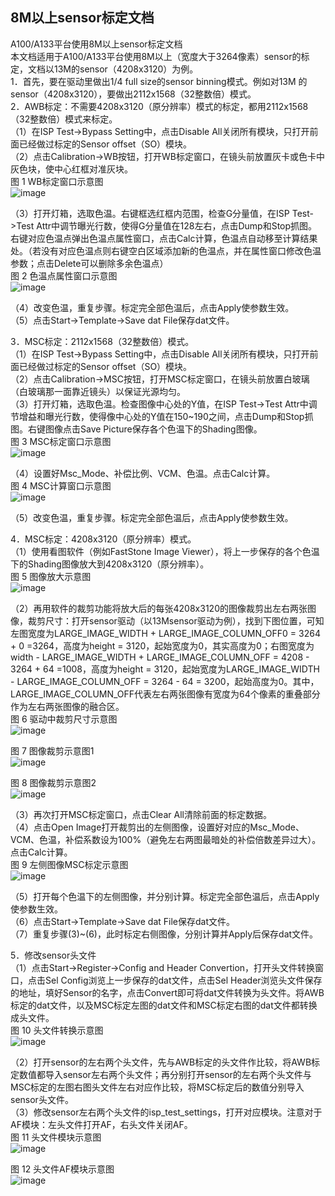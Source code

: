 ## 8M以上sensor标定文档

A100/A133平台使用8M以上sensor标定文档  
本文档适用于A100/A133平台使用8M以上（宽度大于3264像素）sensor的标定，文档以13M的sensor（4208x3120）为例。  
1．首先，要在驱动里做出1/4 full size的sensor binning模式。例如对13M 的sensor（4208x3120），要做出2112x1568（32整数倍）模式。  
2．AWB标定：不需要4208x3120（原分辨率）模式的标定，都用2112x1568（32整数倍）模式来标定。  
（1）在ISP Test->Bypass Setting中，点击Disable All关闭所有模块，只打开前面已经做过标定的Sensor offset（SO）模块。  
（2）点击Calibration->WB按钮，打开WB标定窗口，在镜头前放置灰卡或色卡中灰色块，使中心红框对准灰块。  
图 1 WB标定窗口示意图  
![image](https://user-images.githubusercontent.com/87683342/130884941-ae6422d1-1dd3-4391-ae7f-e8394e8ccb59.png)

（3）打开灯箱，选取色温。右键框选红框内范围，检查G分量值，在ISP Test->Test Attr中调节曝光行数，使得G分量值在128左右，点击Dump和Stop抓图。右键对应色温点弹出色温点属性窗口，点击Calc计算，色温点自动移至计算结果处。（若没有对应色温点则右键空白区域添加新的色温点，并在属性窗口修改色温参数；点击Delete可以删除多余色温点）  
图 2 色温点属性窗口示意图  
![image](https://user-images.githubusercontent.com/87683342/130885045-573fbb18-46bf-477d-9b16-4a6c3071b492.png)

（4）改变色温，重复步骤。标定完全部色温后，点击Apply使参数生效。  
（5）点击Start->Template->Save dat File保存dat文件。  

3．MSC标定：2112x1568（32整数倍）模式。  
（1）在ISP Test->Bypass Setting中，点击Disable All关闭所有模块，只打开前面已经做过标定的Sensor offset（SO）模块。  
（2）点击Calibration->MSC按钮，打开MSC标定窗口，在镜头前放置白玻璃（白玻璃那一面靠近镜头）以保证光源均匀。  
（3）打开灯箱，选取色温。检查图像中心处的Y值，在ISP Test->Test Attr中调节增益和曝光行数，使得像中心处的Y值在150~190之间，点击Dump和Stop抓图。右键图像点击Save Picture保存各个色温下的Shading图像。  
图 3 MSC标定窗口示意图  
![image](https://user-images.githubusercontent.com/87683342/130885055-a5116858-9fe6-49e0-99c3-72859ef89580.png)

（4）设置好Msc_Mode、补偿比例、VCM、色温。点击Calc计算。  
图 4 MSC计算窗口示意图  
![image](https://user-images.githubusercontent.com/87683342/130885064-7982df34-1552-4158-8e41-1d410e53f6fc.png)

（5）改变色温，重复步骤。标定完全部色温后，点击Apply使参数生效。  

4．MSC标定：4208x3120（原分辨率）模式。  
（1）使用看图软件（例如FastStone Image Viewer），将上一步保存的各个色温下的Shading图像放大到4208x3120（原分辨率）。  
图 5 图像放大示意图  
![image](https://user-images.githubusercontent.com/87683342/130885075-bf62b7a5-19ba-4ffc-8b50-bef3cdbdb6a2.png)

（2）再用软件的裁剪功能将放大后的每张4208x3120的图像裁剪出左右两张图像，裁剪尺寸：打开sensor驱动（以13Msensor驱动为例），找到下图位置，可知左图宽度为LARGE_IMAGE_WIDTH + LARGE_IMAGE_COLUMN_OFF0 = 3264 + 0 =3264，高度为height = 3120，起始宽度为0，其实高度为0；右图宽度为width - LARGE_IMAGE_WIDTH + LARGE_IMAGE_COLUMN_OFF = 4208 - 3264 + 64 =1008，高度为height = 3120，起始宽度为LARGE_IMAGE_WIDTH - LARGE_IMAGE_COLUMN_OFF = 3264 - 64 = 3200，起始高度为0。其中，LARGE_IMAGE_COLUMN_OFF代表左右两张图像有宽度为64个像素的重叠部分作为左右两张图像的融合区。  
图 6 驱动中裁剪尺寸示意图  
![image](https://user-images.githubusercontent.com/87683342/130885090-d86714c7-30d5-4dee-b4fc-88eb6f0115d8.png)

图 7 图像裁剪示意图1  
![image](https://user-images.githubusercontent.com/87683342/130885103-6ef32379-dfc7-4f23-9325-6bff7518e315.png)

图 8 图像裁剪示意图2  
![image](https://user-images.githubusercontent.com/87683342/130885106-53267b31-7c69-4023-a072-7ed53e2c2808.png)

（3）再次打开MSC标定窗口，点击Clear All清除前面的标定数据。  
（4）点击Open Image打开裁剪出的左侧图像，设置好对应的Msc_Mode、VCM、色温，补偿系数设为100%（避免左右两图最暗处的补偿倍数差异过大）。点击Calc计算。  
图 9 左侧图像MSC标定示意图  
![image](https://user-images.githubusercontent.com/87683342/130885114-76b13b05-7c34-4eb3-9094-eedcaa73afb4.png)

（5）打开每个色温下的左侧图像，并分别计算。标定完全部色温后，点击Apply使参数生效。  
（6）点击Start->Template->Save dat File保存dat文件。  
（7）重复步骤(3)~(6)，此时标定右侧图像，分别计算并Apply后保存dat文件。  

5．修改sensor头文件  
（1）点击Start->Register->Config and Header Convertion，打开头文件转换窗口，点击Sel Config浏览上一步保存的dat文件，点击Sel Header浏览头文件保存的地址，填好Sensor的名字，点击Convert即可将dat文件转换为头文件。将AWB标定的dat文件，以及MSC标定左图的dat文件和MSC标定右图的dat文件都转换成头文件。  
图 10 头文件转换示意图  
![image](https://user-images.githubusercontent.com/87683342/130885129-ea6fca28-ec44-4d5a-a731-daad37d6ffd9.png)

（2）打开sensor的左右两个头文件，先与AWB标定的头文件作比较，将AWB标定数值都导入sensor左右两个头文件；再分别打开sensor的左右两个头文件与MSC标定的左图右图头文件左右对应作比较，将MSC标定后的数值分别导入sensor头文件。  
（3）修改sensor左右两个头文件的isp_test_settings，打开对应模块。注意对于AF模块：左头文件打开AF，右头文件关闭AF。  
图 11 头文件模块示意图  
![image](https://user-images.githubusercontent.com/87683342/130885138-33ae33ac-5e06-41cb-886b-315f8c0b0e8e.png)

图 12 头文件AF模块示意图  
![image](https://user-images.githubusercontent.com/87683342/130885151-2205f415-0fa4-4a85-bba4-80f4c5be3990.png)
